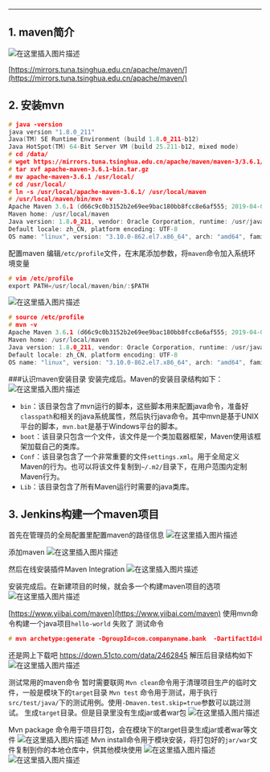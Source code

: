 


----
##  1. maven简介
![在这里插入图片描述](https://img-blog.csdnimg.cn/e8c6317397d64e778750b3bbcb17d671.png#pic_center)

[https://mirrors.tuna.tsinghua.edu.cn/apache/maven/](https://mirrors.tuna.tsinghua.edu.cn/apache/maven/)

##  2. 安装mvn
```c
# java -version
java version "1.8.0_211"
Java(TM) SE Runtime Environment (build 1.8.0_211-b12)
Java HotSpot(TM) 64-Bit Server VM (build 25.211-b12, mixed mode)
# cd /data/
# wget https://mirrors.tuna.tsinghua.edu.cn/apache/maven/maven-3/3.6.1/binaries/apache-maven-3.6.1-bin.tar.gz
# tar xvf apache-maven-3.6.1-bin.tar.gz
# mv apache-maven-3.6.1 /usr/local/
# cd /usr/local/
# ln -s /usr/local/apache-maven-3.6.1/ /usr/local/maven
# /usr/local/maven/bin/mvn -v
Apache Maven 3.6.1 (d66c9c0b3152b2e69ee9bac180bb8fcc8e6af555; 2019-04-05T03:00:29+08:00)
Maven home: /usr/local/maven
Java version: 1.8.0_211, vendor: Oracle Corporation, runtime: /usr/java/jdk1.8.0_211-amd64/jre
Default locale: zh_CN, platform encoding: UTF-8
OS name: "linux", version: "3.10.0-862.el7.x86_64", arch: "amd64", family: "unix"
```
配置maven
编辑`/etc/profile`文件，在末尾添加参数，将`maven`命令加入系统环境变量

```c
# vim /etc/profile
export PATH=/usr/local/maven/bin/:$PATH
```
![在这里插入图片描述](https://img-blog.csdnimg.cn/ff626a71c43f48ea93f1e9fd56c960f7.png#pic_center)

```c
# source /etc/profile
# mvn -v
Apache Maven 3.6.1 (d66c9c0b3152b2e69ee9bac180bb8fcc8e6af555; 2019-04-05T03:00:29+08:00)
Maven home: /usr/local/maven
Java version: 1.8.0_211, vendor: Oracle Corporation, runtime: /usr/java/jdk1.8.0_211-amd64/jre
Default locale: zh_CN, platform encoding: UTF-8
OS name: "linux", version: "3.10.0-862.el7.x86_64", arch: "amd64", family: "unix"
```
###认识maven安装目录
安装完成后。Maven的安装目录结构如下：
![在这里插入图片描述](https://img-blog.csdnimg.cn/eb2e4faf55b54a93a3c21a3d9dc3309c.png#pic_center)



 - `bin`：该目录包含了mvn运行的脚本，这些脚本用来配置java命令，准备好`classpath`和相关的java系统属性，然后执行java命令。其中mvn是基于UNIX平台的脚本，`mvn.bat`是基于Windows平台的脚本。
 - `boot`：该目录只包含一个文件，该文件是一个类加载器框架，Maven使用该框架加载自己的类库。
 - `Conf`：该目录包含了一个非常重要的文件`settings.xml`。用于全局定义Maven的行为。也可以将该文件复制到`~/.m2/`目录下，在用户范围内定制Maven行为。
 - `Lib`：该目录包含了所有Maven运行时需要的java类库。

## 3. Jenkins构建一个maven项目
首先在管理员的全局配置里配置maven的路径信息
![在这里插入图片描述](https://img-blog.csdnimg.cn/32456f66392943d3a45abc0249025370.png#pic_center)



添加maven
![在这里插入图片描述](https://img-blog.csdnimg.cn/139789f2be5540b3a558cfcb201a9e14.png#pic_center)


然后在线安装插件Maven Integration
![在这里插入图片描述](https://img-blog.csdnimg.cn/76a9eb803eb94ee3b8f771a653cbbd31.png#pic_center)


安装完成后。在新建项目的时候，就会多一个构建maven项目的选项
![在这里插入图片描述](https://img-blog.csdnimg.cn/5edfd5dd06e34589ab6eaf3a0a6b1143.png#pic_center)

[https://www.yiibai.com/maven](https://www.yiibai.com/maven)
使用mvn命令构建一个java项目`hello-world`  失败了 测试命令

```c
# mvn archetype:generate -DgroupId=com.companyname.bank  -DartifactId=hello-world  -DarchetypeArtifactId=maven-archetype-quickstart -DinteractiveMode=false
```

还是网上下载吧
https://down.51cto.com/data/2462845
解压后目录结构如下
![在这里插入图片描述](https://img-blog.csdnimg.cn/87249f4a23834bf5ba36a4a6e9755e0d.png#pic_center)


测试常用的maven命令  暂时需要联网
`Mvn clean`命令用于清理项目生产的临时文件，一般是模块下的`target`目录
`Mvn test` 命令用于测试，用于执行`src/test/java/`下的测试用例。使用`-Dmaven.test.skip=true`参数可以跳过测试。
生成`target`目录。但是目录里没有生成jar或者war包
![在这里插入图片描述](https://img-blog.csdnimg.cn/0f37811e0f174a40b34856c779f5af7a.png#pic_center)


Mvn package 命令用于项目打包，会在模块下的target目录生成jar或者war等文件
![在这里插入图片描述](https://img-blog.csdnimg.cn/6009ca14d7dd470fab3d0c2bdba7b21a.png#pic_center)
Mvn install命令用于模块安装，将打包好的`jar/war`文件复制到你的本地仓库中，供其他模块使用
![在这里插入图片描述](https://img-blog.csdnimg.cn/9f7a2461a40145acbbe4bd7ffa6e22a1.png#pic_center)
![在这里插入图片描述](https://img-blog.csdnimg.cn/28999f8892434b8a80d81af615638413.png#pic_center)




